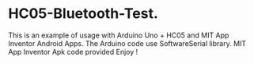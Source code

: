 # HC05-Bluetooth-Test.
This is an example of usage with Arduino Uno + HC05 and MIT App Inventor Android Apps.
The Arduino code use SoftwareSerial library.
MIT App Inventor Apk code provided
Enjoy !
